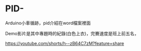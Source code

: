 # PID-

Arduino小車循跡，pid介紹在word檔案裡面

Demo影片是其中專題時的紀錄(白色上衣)，完賽速度是班上前五名，

https://youtube.com/shorts/h--zB64C7zM?feature=share
